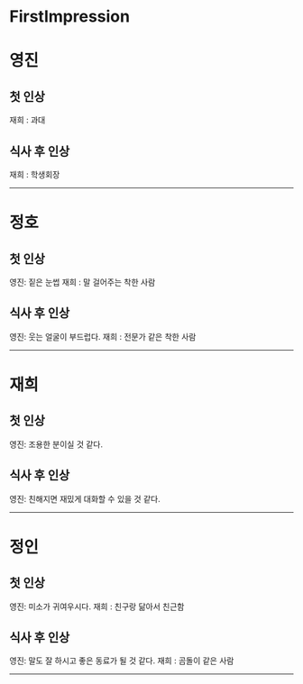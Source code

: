 # FirstImpression

# 영진
## 첫 인상
재희 : 과대

## 식사 후 인상
재희 : 학생회장

---
# 정호
## 첫 인상
영진: 짙은 눈썹
재희 : 말 걸어주는 착한  사람

## 식사 후 인상
영진: 웃는 얼굴이 부드럽다.
재희 : 전문가 같은 착한 사람


---
# 재희
## 첫 인상
영진: 조용한 분이실 것 같다.

## 식사 후 인상
영진: 친해지면 재밌게 대화할 수 있을 것 같다.

---
# 정인
## 첫 인상
영진: 미소가 귀여우시다.
재희 : 친구랑 닮아서 친근함

## 식사 후 인상
영진: 말도 잘 하시고 좋은 동료가 될 것 같다.
재희 : 곰돌이 같은 사람

---
